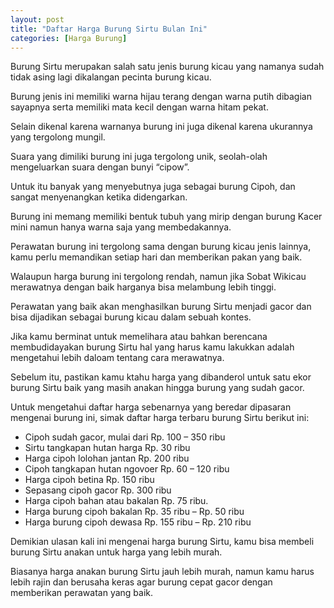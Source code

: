 ```yaml
---
layout: post
title: "Daftar Harga Burung Sirtu Bulan Ini"
categories: [Harga Burung]
---
```


Burung Sirtu merupakan salah satu jenis burung kicau yang namanya sudah tidak asing lagi dikalangan pecinta burung kicau.

Burung jenis ini memiliki warna hijau terang dengan warna putih dibagian sayapnya serta memiliki mata kecil dengan warna hitam pekat.

Selain dikenal karena warnanya burung ini juga dikenal karena ukurannya yang tergolong mungil.

Suara yang dimiliki burung ini juga tergolong unik, seolah-olah mengeluarkan suara dengan bunyi “cipow”.

Untuk itu banyak yang menyebutnya juga sebagai burung Cipoh, dan sangat menyenangkan ketika didengarkan.

Burung ini memang memiliki bentuk tubuh yang mirip dengan burung Kacer mini namun hanya warna saja yang membedakannya.

Perawatan burung ini tergolong sama dengan burung kicau jenis lainnya, kamu perlu memandikan setiap hari dan memberikan pakan yang baik.

Walaupun harga burung ini tergolong rendah, namun jika Sobat Wikicau merawatnya dengan baik harganya bisa melambung lebih tinggi.

Perawatan yang baik akan menghasilkan burung Sirtu menjadi gacor dan bisa dijadikan sebagai burung kicau dalam sebuah kontes.

Jika kamu berminat untuk memelihara atau bahkan berencana membudidayakan burung Sirtu hal yang harus kamu lakukkan adalah mengetahui lebih daloam tentang cara merawatnya.

Sebelum itu, pastikan kamu ktahu harga yang dibanderol untuk satu ekor burung Sirtu baik yang masih anakan hingga burung yang sudah gacor.

Untuk mengetahui daftar harga sebenarnya yang beredar dipasaran mengenai burung ini, simak daftar harga terbaru burung Sirtu berikut ini:

- Cipoh sudah gacor, mulai dari Rp. 100 – 350 ribu
- Sirtu tangkapan hutan harga Rp. 30 ribu
- Harga cipoh lolohan jantan Rp. 200 ribu
- Cipoh tangkapan hutan ngovoer Rp. 60 – 120 ribu
- Harga cipoh betina Rp. 150 ribu
- Sepasang cipoh gacor Rp. 300 ribu
- Harga cipoh bahan atau bakalan Rp. 75 ribu.
- Harga burung cipoh bakalan Rp. 35 ribu – Rp. 50 ribu
- Harga burung cipoh dewasa Rp. 155 ribu – Rp. 210 ribu

Demikian ulasan kali ini mengenai harga burung Sirtu, kamu bisa membeli burung Sirtu anakan untuk harga yang lebih murah.

Biasanya harga anakan burung Sirtu jauh lebih murah, namun kamu harus lebih rajin dan berusaha keras agar burung cepat gacor dengan memberikan perawatan yang baik.